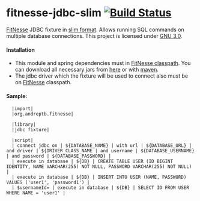 fitnesse-jdbc-slim [![Build Status](https://travis-ci.org/andreptb/fitnesse-jdbc-slim.svg)](https://travis-ci.org/andreptb/fitnesse-jdbc-slim)
==============

[FitNesse](https://github.com/unclebob/fitnesse) JDBC fixture in [slim format](http://www.fitnesse.org/FitNesse.UserGuide.WritingAcceptanceTests.SliM). Allows running SQL commands on multiple database connections. This project is licensed under [GNU 3.0](LICENSE).

#### Installation

* This module and spring dependencies must in [FitNesse classpath](http://www.fitnesse.org/FitNesse.FullReferenceGuide.UserGuide.WritingAcceptanceTests.ClassPath). You can download all necessary jars from [here](link) or with [maven](https://github.com/lvonk/fitnesse-maven-classpath).
* The jdbc driver which the fixture will be used to connect also must be on [FitNesse](https://github.com/unclebob/fitnesse) classpath.

####  Sample:
```
  |import|
  |org.andreptb.fitnesse|
  
  |library|
  |jdbc fixture|

  |script|
  | connect jdbc on | ${DATABASE_NAME} | with url | ${DATABASE_URL} | and driver | ${DRIVER_CLASS_NAME | and username | ${DATABASE_USERNAME} | and password | ${DATABASE_PASSWORD} |
  | execute in database | ${DB} | CREATE TABLE USER (ID BIGINT IDENTITY, NAME VARCHAR(255) NOT NULL, PASSWORD VARCHAR(255) NOT NULL) |
  | execute in database | ${DB} | INSERT INTO USER (NAME, PASSWORD) VALUES ('user1', 'password1') |
  | $usernameId= | execute in database | ${DB} | SELECT ID FROM USER WHERE NAME = 'user1' |
```






